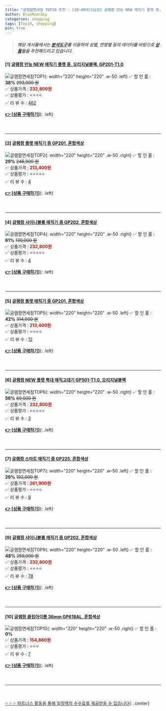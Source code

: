 ```yaml
---
title: "글램팜면세점 TOP10 추천 - [10~40대][남성] 글램팜 만능 NEW 매직기 플랫 중, 오리지널블랙, GP201-T1.0"
author: BlueMoonSky
categories: shopping
tags: [Top10, shopping]
pin: true
---
```


> ##### 해당 게시물에서는 [**분석도구**](https://itemscout.io/)를 이용하여 **성별**, **연령별** 등의 데이터를 바탕으로 [**상품**](https://link.coupang.com/a/baae76)들을 추천해드리고 있습니다.

#### [1] [글램팜 만능 NEW 매직기 플랫 중, 오리지널블랙, GP201-T1.0](https://link.coupang.com/re/AFFSDP?lptag=AF5964186&subid=bluemoonsky6999&pageKey=6441653603&traceid=V0-153&itemId=13946665889&vendorItemId=81195910629)
![글램팜면세점TOP1](https://thumbnail9.coupangcdn.com/thumbnails/remote/230x230ex/image/retail/images/1589584548737964-3fb0744f-64d6-45cf-95f8-5c754b3d1858.jpg){: width="220" height="220" .w-50 .left}
✅ 할 인 률 : **38%** ~~<del class="base-price"> 293,000  </del>원~~<br>
✅ 상품가격 : <span style="color:#cb1400"> **232,800원** </span><br>
✅ 상품평가 : ⭐⭐⭐⭐<br>
✅ 리 뷰 수 : [462](https://link.coupang.com/re/AFFSDP?lptag=AF5964186&subid=bluemoonsky6999&pageKey=6441653603&traceid=V0-153&itemId=13946665889&vendorItemId=81195910629)<br>
<br>
[**👉  [상품 구매하기]**](https://link.coupang.com/re/AFFSDP?lptag=AF5964186&subid=bluemoonsky6999&pageKey=6441653603&traceid=V0-153&itemId=13946665889&vendorItemId=81195910629){: .left}
<br>
<br>
<br>

***

#### [2] [글램팜 플랫 매직기 중 GP201, 혼합색상](https://link.coupang.com/re/AFFSDP?lptag=AF5964186&subid=bluemoonsky6999&pageKey=2034784754&traceid=V0-153&itemId=3460127450&vendorItemId=71446498671)
![글램팜면세점TOP2](https://thumbnail9.coupangcdn.com/thumbnails/remote/230x230ex/image/retail/images/1589412523195004-bbdbb42a-c8dd-4450-80c2-8364ddc1ffe2.jpg){: width="220" height="220" .w-50 .right}
✅ 할 인 률 : **29%** ~~<del class="base-price"> 246,900  </del>원~~<br>
✅ 상품가격 : <span style="color:#cb1400"> **213,400원** </span><br>
✅ 상품평가 : ⭐⭐⭐⭐⭐<br>
✅ 리 뷰 수 : [4](https://link.coupang.com/re/AFFSDP?lptag=AF5964186&subid=bluemoonsky6999&pageKey=2034784754&traceid=V0-153&itemId=3460127450&vendorItemId=71446498671)<br>
<br>
[**👉  [상품 구매하기]**](https://link.coupang.com/re/AFFSDP?lptag=AF5964186&subid=bluemoonsky6999&pageKey=2034784754&traceid=V0-153&itemId=3460127450&vendorItemId=71446498671){: .left}
<br>
<br>
<br>

***

#### [4] [글램팜 샤이니볼륨 매직기 중 GP202, 혼합색상](https://link.coupang.com/re/AFFSDP?lptag=AF5964186&subid=bluemoonsky6999&pageKey=2034785434&traceid=V0-153&itemId=3460128956&vendorItemId=71446500480)
![글램팜면세점TOP4](https://thumbnail10.coupangcdn.com/thumbnails/remote/230x230ex/image/retail/images/977896671015740-94fb4f93-a5fa-4259-a9e0-a46cb0a8f328.jpg){: width="220" height="220" .w-50 .right}
✅ 할 인 률 : **61%** ~~<del class="base-price"> 130,000  </del>원~~<br>
✅ 상품가격 : <span style="color:#cb1400"> **232,800원** </span><br>
✅ 상품평가 : ⭐⭐⭐⭐⭐<br>
✅ 리 뷰 수 : [4](https://link.coupang.com/re/AFFSDP?lptag=AF5964186&subid=bluemoonsky6999&pageKey=2034785434&traceid=V0-153&itemId=3460128956&vendorItemId=71446500480)<br>
<br>
[**👉  [상품 구매하기]**](https://link.coupang.com/re/AFFSDP?lptag=AF5964186&subid=bluemoonsky6999&pageKey=2034785434&traceid=V0-153&itemId=3460128956&vendorItemId=71446500480){: .left}
<br>
<br>
<br>

***

#### [5] [글램팜 플랫 매직기 중 GP201, 혼합색상](https://link.coupang.com/re/AFFSDP?lptag=AF5964186&subid=bluemoonsky6999&pageKey=2034784754&traceid=V0-153&itemId=3460127450&vendorItemId=71446498671)
![글램팜면세점TOP5](https://thumbnail9.coupangcdn.com/thumbnails/remote/230x230ex/image/retail/images/1589412523195004-bbdbb42a-c8dd-4450-80c2-8364ddc1ffe2.jpg){: width="220" height="220" .w-50 .left}
✅ 할 인 률 : **42%** ~~<del class="base-price"> 314,000  </del>원~~<br>
✅ 상품가격 : <span style="color:#cb1400"> **213,400원** </span><br>
✅ 상품평가 : ⭐⭐⭐⭐<br>
✅ 리 뷰 수 : [12](https://link.coupang.com/re/AFFSDP?lptag=AF5964186&subid=bluemoonsky6999&pageKey=2034784754&traceid=V0-153&itemId=3460127450&vendorItemId=71446498671)<br>
<br>
[**👉  [상품 구매하기]**](https://link.coupang.com/re/AFFSDP?lptag=AF5964186&subid=bluemoonsky6999&pageKey=2034784754&traceid=V0-153&itemId=3460127450&vendorItemId=71446498671){: .left}
<br>
<br>
<br>

***

#### [6] [글램팜 NEW 플랫 특대 매직고데기 GP501-T1.0, 오리지널블랙](https://link.coupang.com/re/AFFSDP?lptag=AF5964186&subid=bluemoonsky6999&pageKey=6944582891&traceid=V0-153&itemId=16851800929&vendorItemId=84030762350)
![글램팜면세점TOP6](https://thumbnail10.coupangcdn.com/thumbnails/remote/230x230ex/image/rs_quotation_api/m63iscuz/3e85e6a0e22a42b1814029d5f7cedfac.jpg){: width="220" height="220" .w-50 .right}
✅ 할 인 률 : **56%** ~~<del class="base-price"> 69,000  </del>원~~<br>
✅ 상품가격 : <span style="color:#cb1400"> **232,800원** </span><br>
✅ 상품평가 : ⭐⭐⭐⭐⭐<br>
✅ 리 뷰 수 : [3](https://link.coupang.com/re/AFFSDP?lptag=AF5964186&subid=bluemoonsky6999&pageKey=6944582891&traceid=V0-153&itemId=16851800929&vendorItemId=84030762350)<br>
<br>
[**👉  [상품 구매하기]**](https://link.coupang.com/re/AFFSDP?lptag=AF5964186&subid=bluemoonsky6999&pageKey=6944582891&traceid=V0-153&itemId=16851800929&vendorItemId=84030762350){: .left}
<br>
<br>
<br>

***

#### [7] [글램팜 스마트 매직기 중 GP225, 혼합색상](https://link.coupang.com/re/AFFSDP?lptag=AF5964186&subid=bluemoonsky6999&pageKey=2034784871&traceid=V0-153&itemId=3460127659&vendorItemId=71446498891)
![글램팜면세점TOP7](https://thumbnail7.coupangcdn.com/thumbnails/remote/230x230ex/image/retail/images/978553751166263-260cc3db-2ae9-41c6-8cb2-4c0b1a60514f.jpg){: width="220" height="220" .w-50 .left}
✅ 할 인 률 : **29%** ~~<del class="base-price"> 192,000  </del>원~~<br>
✅ 상품가격 : <span style="color:#cb1400"> **261,900원** </span><br>
✅ 상품평가 : ⭐⭐⭐⭐<br>
✅ 리 뷰 수 : [9](https://link.coupang.com/re/AFFSDP?lptag=AF5964186&subid=bluemoonsky6999&pageKey=2034784871&traceid=V0-153&itemId=3460127659&vendorItemId=71446498891)<br>
<br>
[**👉  [상품 구매하기]**](https://link.coupang.com/re/AFFSDP?lptag=AF5964186&subid=bluemoonsky6999&pageKey=2034784871&traceid=V0-153&itemId=3460127659&vendorItemId=71446498891){: .left}
<br>
<br>
<br>

***

#### [9] [글램팜 샤이니볼륨 매직기 중 GP202, 혼합색상](https://link.coupang.com/re/AFFSDP?lptag=AF5964186&subid=bluemoonsky6999&pageKey=2034785434&traceid=V0-153&itemId=3460128956&vendorItemId=71446500480)
![글램팜면세점TOP9](https://thumbnail10.coupangcdn.com/thumbnails/remote/230x230ex/image/retail/images/977896671015740-94fb4f93-a5fa-4259-a9e0-a46cb0a8f328.jpg){: width="220" height="220" .w-50 .left}
✅ 할 인 률 : **48%** ~~<del class="base-price"> 259,000  </del>원~~<br>
✅ 상품가격 : <span style="color:#cb1400"> **232,800원** </span><br>
✅ 상품평가 : ⭐⭐⭐⭐<br>
✅ 리 뷰 수 : [78](https://link.coupang.com/re/AFFSDP?lptag=AF5964186&subid=bluemoonsky6999&pageKey=2034785434&traceid=V0-153&itemId=3460128956&vendorItemId=71446500480)<br>
<br>
[**👉  [상품 구매하기]**](https://link.coupang.com/re/AFFSDP?lptag=AF5964186&subid=bluemoonsky6999&pageKey=2034785434&traceid=V0-153&itemId=3460128956&vendorItemId=71446500480){: .left}
<br>
<br>
<br>

***

#### [10] [글램팜 클립아이롱 36mm GP618AL, 혼합색상](https://link.coupang.com/re/AFFSDP?lptag=AF5964186&subid=bluemoonsky6999&pageKey=2034784769&traceid=V0-153&itemId=3460127471&vendorItemId=71446498692)
![글램팜면세점TOP10](https://thumbnail10.coupangcdn.com/thumbnails/remote/230x230ex/image/retail/images/1591175017707961-e28438f6-c877-43bf-928a-8b8f013aba41.jpg){: width="220" height="220" .w-50 .right}
✅ 할 인 률 : **0%** <br>
✅ 상품가격 : <span style="color:#cb1400"> **154,880원** </span><br>
✅ 상품평가 : ⭐⭐⭐<br>
✅ 리 뷰 수 : [7](https://link.coupang.com/re/AFFSDP?lptag=AF5964186&subid=bluemoonsky6999&pageKey=2034784769&traceid=V0-153&itemId=3460127471&vendorItemId=71446498692)<br>
<br>
[**👉  [상품 구매하기]**](https://link.coupang.com/re/AFFSDP?lptag=AF5964186&subid=bluemoonsky6999&pageKey=2034784769&traceid=V0-153&itemId=3460127471&vendorItemId=71446498692){: .left}
<br>
<br>
<br>

***
<br><br>[💦 💦 💦 파트너스 활동을 통해 일정액의 수수료를 제공받을 수 있습니다](https://link.coupang.com/a/baae76){: .center}